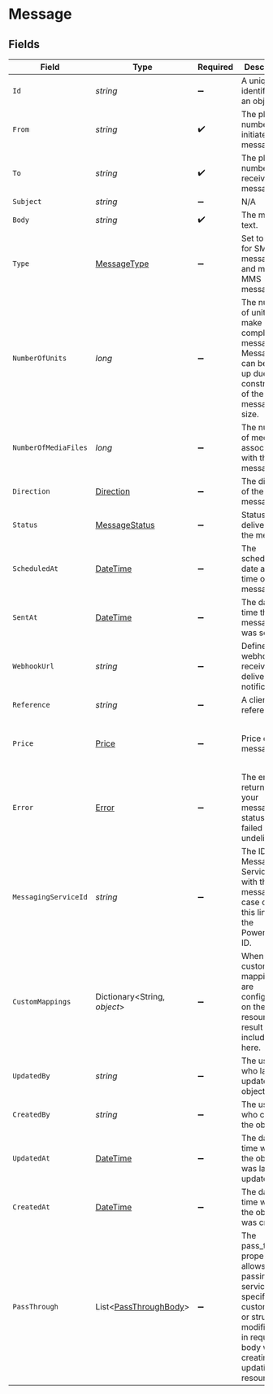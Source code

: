 # Message


## Fields

| Field                                                                                                                                                   | Type                                                                                                                                                    | Required                                                                                                                                                | Description                                                                                                                                             | Example                                                                                                                                                 |
| ------------------------------------------------------------------------------------------------------------------------------------------------------- | ------------------------------------------------------------------------------------------------------------------------------------------------------- | ------------------------------------------------------------------------------------------------------------------------------------------------------- | ------------------------------------------------------------------------------------------------------------------------------------------------------- | ------------------------------------------------------------------------------------------------------------------------------------------------------- |
| `Id`                                                                                                                                                    | *string*                                                                                                                                                | :heavy_minus_sign:                                                                                                                                      | A unique identifier for an object.                                                                                                                      | 12345                                                                                                                                                   |
| `From`                                                                                                                                                  | *string*                                                                                                                                                | :heavy_check_mark:                                                                                                                                      | The phone number that initiated the message.                                                                                                            | +15017122661                                                                                                                                            |
| `To`                                                                                                                                                    | *string*                                                                                                                                                | :heavy_check_mark:                                                                                                                                      | The phone number that received the message.                                                                                                             | +15017122662                                                                                                                                            |
| `Subject`                                                                                                                                               | *string*                                                                                                                                                | :heavy_minus_sign:                                                                                                                                      | N/A                                                                                                                                                     | Picture                                                                                                                                                 |
| `Body`                                                                                                                                                  | *string*                                                                                                                                                | :heavy_check_mark:                                                                                                                                      | The message text.                                                                                                                                       | Hi! How are you doing?                                                                                                                                  |
| `Type`                                                                                                                                                  | [MessageType](../../Models/Components/MessageType.md)                                                                                                   | :heavy_minus_sign:                                                                                                                                      | Set to sms for SMS messages and mms for MMS messages.                                                                                                   | sms                                                                                                                                                     |
| `NumberOfUnits`                                                                                                                                         | *long*                                                                                                                                                  | :heavy_minus_sign:                                                                                                                                      | The number of units that make up the complete message. Messages can be split up due to the constraints of the message size.                             | 1                                                                                                                                                       |
| `NumberOfMediaFiles`                                                                                                                                    | *long*                                                                                                                                                  | :heavy_minus_sign:                                                                                                                                      | The number of media files associated with the message.                                                                                                  | 1                                                                                                                                                       |
| `Direction`                                                                                                                                             | [Direction](../../Models/Components/Direction.md)                                                                                                       | :heavy_minus_sign:                                                                                                                                      | The direction of the message.                                                                                                                           | outbound-api                                                                                                                                            |
| `Status`                                                                                                                                                | [MessageStatus](../../Models/Components/MessageStatus.md)                                                                                               | :heavy_minus_sign:                                                                                                                                      | Status of the delivery of the message.                                                                                                                  | sent                                                                                                                                                    |
| `ScheduledAt`                                                                                                                                           | [DateTime](https://learn.microsoft.com/en-us/dotnet/api/system.datetime?view=net-5.0)                                                                   | :heavy_minus_sign:                                                                                                                                      | The scheduled date and time of the message.                                                                                                             | 2020-09-30T07:43:32.000Z                                                                                                                                |
| `SentAt`                                                                                                                                                | [DateTime](https://learn.microsoft.com/en-us/dotnet/api/system.datetime?view=net-5.0)                                                                   | :heavy_minus_sign:                                                                                                                                      | The date and time that the message was sent                                                                                                             | 2020-09-30T07:43:32.000Z                                                                                                                                |
| `WebhookUrl`                                                                                                                                            | *string*                                                                                                                                                | :heavy_minus_sign:                                                                                                                                      | Define a webhook to receive delivery notifications.                                                                                                     | https://unify.apideck.com/webhook/webhooks/eyz329dkffdl4949/x/sms                                                                                       |
| `Reference`                                                                                                                                             | *string*                                                                                                                                                | :heavy_minus_sign:                                                                                                                                      | A client reference.                                                                                                                                     | CUST001                                                                                                                                                 |
| `Price`                                                                                                                                                 | [Price](../../Models/Components/Price.md)                                                                                                               | :heavy_minus_sign:                                                                                                                                      | Price of the message.                                                                                                                                   | {<br/>"per_unit": "0.01",<br/>"total_amount": "0.01",<br/>"currency": "USD"<br/>}                                                                       |
| `Error`                                                                                                                                                 | [Error](../../Models/Components/Error.md)                                                                                                               | :heavy_minus_sign:                                                                                                                                      | The error returned if your message status is failed or undelivered.                                                                                     | {<br/>"code": "X1",<br/>"message": "Something went wrong"<br/>}                                                                                         |
| `MessagingServiceId`                                                                                                                                    | *string*                                                                                                                                                | :heavy_minus_sign:                                                                                                                                      | The ID of the Messaging Service used with the message. In case of Plivo this links to the Powerpack ID.                                                 | 123456                                                                                                                                                  |
| `CustomMappings`                                                                                                                                        | Dictionary<String, *object*>                                                                                                                            | :heavy_minus_sign:                                                                                                                                      | When custom mappings are configured on the resource, the result is included here.                                                                       |                                                                                                                                                         |
| `UpdatedBy`                                                                                                                                             | *string*                                                                                                                                                | :heavy_minus_sign:                                                                                                                                      | The user who last updated the object.                                                                                                                   | 12345                                                                                                                                                   |
| `CreatedBy`                                                                                                                                             | *string*                                                                                                                                                | :heavy_minus_sign:                                                                                                                                      | The user who created the object.                                                                                                                        | 12345                                                                                                                                                   |
| `UpdatedAt`                                                                                                                                             | [DateTime](https://learn.microsoft.com/en-us/dotnet/api/system.datetime?view=net-5.0)                                                                   | :heavy_minus_sign:                                                                                                                                      | The date and time when the object was last updated.                                                                                                     | 2020-09-30T07:43:32.000Z                                                                                                                                |
| `CreatedAt`                                                                                                                                             | [DateTime](https://learn.microsoft.com/en-us/dotnet/api/system.datetime?view=net-5.0)                                                                   | :heavy_minus_sign:                                                                                                                                      | The date and time when the object was created.                                                                                                          | 2020-09-30T07:43:32.000Z                                                                                                                                |
| `PassThrough`                                                                                                                                           | List<[PassThroughBody](../../Models/Components/PassThroughBody.md)>                                                                                     | :heavy_minus_sign:                                                                                                                                      | The pass_through property allows passing service-specific, custom data or structured modifications in request body when creating or updating resources. |                                                                                                                                                         |